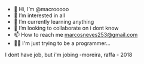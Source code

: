 - 👋 Hi, I’m @macrooooo
- 👀 I’m interested in all
- 🌱 I’m currently learning anything
- 💞️ I’m looking to collaborate on i dont know
- 📫 How to reach me marcosneves253@gmail.com
- 🙅‍♂️ I'm just trying to be a programmer...

I dont have job, but i'm jobing
-moreira, raffa - 2018

<!---

--->
